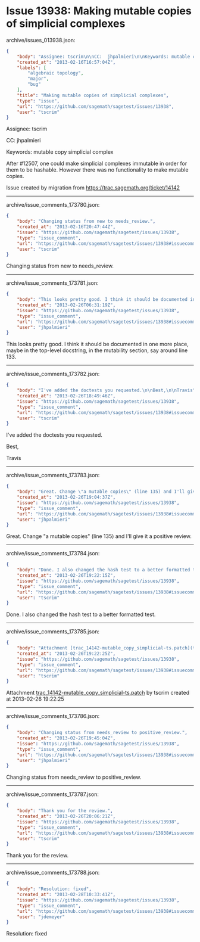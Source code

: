 # Issue 13938: Making mutable copies of simplicial complexes

archive/issues_013938.json:
```json
{
    "body": "Assignee: tscrim\n\nCC:  jhpalmieri\n\nKeywords: mutable copy simplicial complex\n\nAfter #12507, one could make simplicial complexes immutable in order for them to be hashable. However there was no functionality to make mutable copies.\n\nIssue created by migration from https://trac.sagemath.org/ticket/14142\n\n",
    "created_at": "2013-02-16T16:57:04Z",
    "labels": [
        "algebraic topology",
        "major",
        "bug"
    ],
    "title": "Making mutable copies of simplicial complexes",
    "type": "issue",
    "url": "https://github.com/sagemath/sagetest/issues/13938",
    "user": "tscrim"
}
```
Assignee: tscrim

CC:  jhpalmieri

Keywords: mutable copy simplicial complex

After #12507, one could make simplicial complexes immutable in order for them to be hashable. However there was no functionality to make mutable copies.

Issue created by migration from https://trac.sagemath.org/ticket/14142





---

archive/issue_comments_173780.json:
```json
{
    "body": "Changing status from new to needs_review.",
    "created_at": "2013-02-16T20:47:44Z",
    "issue": "https://github.com/sagemath/sagetest/issues/13938",
    "type": "issue_comment",
    "url": "https://github.com/sagemath/sagetest/issues/13938#issuecomment-173780",
    "user": "tscrim"
}
```

Changing status from new to needs_review.



---

archive/issue_comments_173781.json:
```json
{
    "body": "This looks pretty good. I think it should be documented in one more place, maybe in the top-level docstring, in the mutability section, say around line 133.",
    "created_at": "2013-02-26T06:31:19Z",
    "issue": "https://github.com/sagemath/sagetest/issues/13938",
    "type": "issue_comment",
    "url": "https://github.com/sagemath/sagetest/issues/13938#issuecomment-173781",
    "user": "jhpalmieri"
}
```

This looks pretty good. I think it should be documented in one more place, maybe in the top-level docstring, in the mutability section, say around line 133.



---

archive/issue_comments_173782.json:
```json
{
    "body": "I've added the doctests you requested.\n\nBest,\n\nTravis",
    "created_at": "2013-02-26T18:49:46Z",
    "issue": "https://github.com/sagemath/sagetest/issues/13938",
    "type": "issue_comment",
    "url": "https://github.com/sagemath/sagetest/issues/13938#issuecomment-173782",
    "user": "tscrim"
}
```

I've added the doctests you requested.

Best,

Travis



---

archive/issue_comments_173783.json:
```json
{
    "body": "Great. Change \"a mutable copies\" (line 135) and I'll give it a positive review.",
    "created_at": "2013-02-26T19:04:37Z",
    "issue": "https://github.com/sagemath/sagetest/issues/13938",
    "type": "issue_comment",
    "url": "https://github.com/sagemath/sagetest/issues/13938#issuecomment-173783",
    "user": "jhpalmieri"
}
```

Great. Change "a mutable copies" (line 135) and I'll give it a positive review.



---

archive/issue_comments_173784.json:
```json
{
    "body": "Done. I also changed the hash test to a better formatted test.",
    "created_at": "2013-02-26T19:22:15Z",
    "issue": "https://github.com/sagemath/sagetest/issues/13938",
    "type": "issue_comment",
    "url": "https://github.com/sagemath/sagetest/issues/13938#issuecomment-173784",
    "user": "tscrim"
}
```

Done. I also changed the hash test to a better formatted test.



---

archive/issue_comments_173785.json:
```json
{
    "body": "Attachment [trac_14142-mutable_copy_simplicial-ts.patch](tarball://root/attachments/some-uuid/ticket14142/trac_14142-mutable_copy_simplicial-ts.patch) by tscrim created at 2013-02-26 19:22:25",
    "created_at": "2013-02-26T19:22:25Z",
    "issue": "https://github.com/sagemath/sagetest/issues/13938",
    "type": "issue_comment",
    "url": "https://github.com/sagemath/sagetest/issues/13938#issuecomment-173785",
    "user": "tscrim"
}
```

Attachment [trac_14142-mutable_copy_simplicial-ts.patch](tarball://root/attachments/some-uuid/ticket14142/trac_14142-mutable_copy_simplicial-ts.patch) by tscrim created at 2013-02-26 19:22:25



---

archive/issue_comments_173786.json:
```json
{
    "body": "Changing status from needs_review to positive_review.",
    "created_at": "2013-02-26T19:45:04Z",
    "issue": "https://github.com/sagemath/sagetest/issues/13938",
    "type": "issue_comment",
    "url": "https://github.com/sagemath/sagetest/issues/13938#issuecomment-173786",
    "user": "jhpalmieri"
}
```

Changing status from needs_review to positive_review.



---

archive/issue_comments_173787.json:
```json
{
    "body": "Thank you for the review.",
    "created_at": "2013-02-26T20:06:21Z",
    "issue": "https://github.com/sagemath/sagetest/issues/13938",
    "type": "issue_comment",
    "url": "https://github.com/sagemath/sagetest/issues/13938#issuecomment-173787",
    "user": "tscrim"
}
```

Thank you for the review.



---

archive/issue_comments_173788.json:
```json
{
    "body": "Resolution: fixed",
    "created_at": "2013-02-28T10:33:41Z",
    "issue": "https://github.com/sagemath/sagetest/issues/13938",
    "type": "issue_comment",
    "url": "https://github.com/sagemath/sagetest/issues/13938#issuecomment-173788",
    "user": "jdemeyer"
}
```

Resolution: fixed
